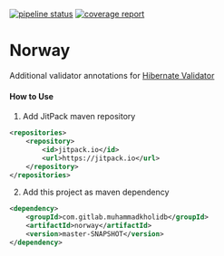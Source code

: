 <a href="https://gitlab.com/muhammadkholidb/norway/-/pipelines" target="_blank"><img alt="pipeline status" src="https://gitlab.com/muhammadkholidb/norway/badges/master/pipeline.svg" /></a> 
<a href="https://gitlab.com/muhammadkholidb/norway/-/jobs" target="_blank"><img alt="coverage report" src="https://gitlab.com/muhammadkholidb/norway/badges/master/coverage.svg" /></a> 

# Norway

Additional validator annotations for [Hibernate Validator](https://hibernate.org/validator/)


#### How to Use
1. Add JitPack maven repository
```xml
<repositories>
    <repository>
        <id>jitpack.io</id>
        <url>https://jitpack.io</url>
    </repository>
</repositories>
```

2. Add this project as maven dependency
```xml
<dependency>
    <groupId>com.gitlab.muhammadkholidb</groupId>
    <artifactId>norway</artifactId>
    <version>master-SNAPSHOT</version>
</dependency>
```
